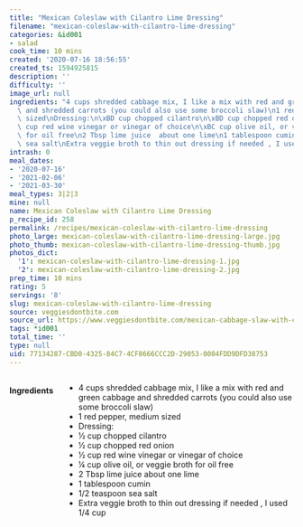 ```yaml
---
title: "Mexican Coleslaw with Cilantro Lime Dressing"
filename: "mexican-coleslaw-with-cilantro-lime-dressing"
categories: &id001
- salad
cook_time: 10 mins
created: '2020-07-16 18:56:55'
created_ts: 1594925815
description: ''
difficulty: ''
image_url: null
ingredients: "4 cups shredded cabbage mix, I like a mix with red and green cabbage\
  \ and shredded carrots (you could also use some broccoli slaw)\n1 red pepper, medium\
  \ sized\nDressing:\n\xBD cup chopped cilantro\n\xBD cup chopped red onion\n\xBD\
  \ cup red wine vinegar or vinegar of choice\n\xBC cup olive oil, or veggie broth\
  \ for oil free\n2 Tbsp lime juice  about one lime\n1 tablespoon cumin\n1/2 teaspoon\
  \ sea salt\nExtra veggie broth to thin out dressing if needed , I used 1/4 cup"
intrash: 0
meal_dates:
- '2020-07-16'
- '2021-02-06'
- '2021-03-30'
meal_types: 3|2|3
mine: null
name: Mexican Coleslaw with Cilantro Lime Dressing
p_recipe_id: 258
permalink: /recipes/mexican-coleslaw-with-cilantro-lime-dressing
photo_large: mexican-coleslaw-with-cilantro-lime-dressing-large.jpg
photo_thumb: mexican-coleslaw-with-cilantro-lime-dressing-thumb.jpg
photos_dict:
  '1': mexican-coleslaw-with-cilantro-lime-dressing-1.jpg
  '2': mexican-coleslaw-with-cilantro-lime-dressing-2.jpg
prep_time: 10 mins
rating: 5
servings: '8'
slug: mexican-coleslaw-with-cilantro-lime-dressing
source: veggiesdontbite.com
source_url: https://www.veggiesdontbite.com/mexican-cabbage-slaw-with-cumin-lime-dressing/
tags: *id001
total_time: ''
type: null
uid: 77134287-CBD0-4325-84C7-4CF8666CCC2D-29053-0004FDD9DFD38753
---
```

<div class="large-8 medium-7 columns" id="writeup">	</div><!-- #writeup -->
</div><!-- #row-one -->
<div class="row" id="row-two">	<div class="medium-4 small-5 columns" id="ingredients"><h4>Ingredients</h4><div class="box box-ingredients content"><ul>
<li>4 cups shredded cabbage mix, I like a mix with red and green cabbage and shredded carrots (you could also use some broccoli slaw)</li>
<li>1 red pepper, medium sized</li>
<li>Dressing:</li>
<li>½ cup chopped cilantro</li>
<li>½ cup chopped red onion</li>
<li>½ cup red wine vinegar or vinegar of choice</li>
<li>¼ cup olive oil, or veggie broth for oil free</li>
<li>2 Tbsp lime juice  about one lime</li>
<li>1 tablespoon cumin</li>
<li>1/2 teaspoon sea salt</li>
<li>Extra veggie broth to thin out dressing if needed , I used 1/4 cup</li>
</ul>
</div>	</div>	<div class="medium-6 small-7 columns" id="directions">	</div>
